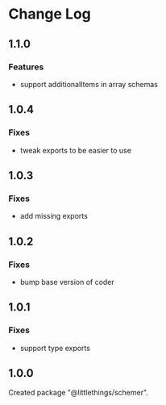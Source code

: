 # Change Log

## 1.1.0

### Features

- support additionalItems in array schemas


## 1.0.4

### Fixes

- tweak exports to be easier to use


## 1.0.3

### Fixes

- add missing exports


## 1.0.2

### Fixes

- bump base version of coder


## 1.0.1

### Fixes

- support type exports


## 1.0.0

Created package "@littlethings/schemer".

